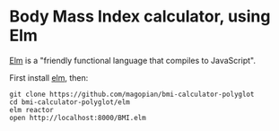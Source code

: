 # Body Mass Index calculator, using Elm

[Elm](http://elm-lang.org/) is a "friendly functional language that compiles to JavaScript".


First install [elm](http://elm-lang.org/install), then:

```
git clone https://github.com/magopian/bmi-calculator-polyglot
cd bmi-calculator-polyglot/elm
elm reactor
open http://localhost:8000/BMI.elm
```